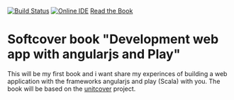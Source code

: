 [![Build Status](https://travis-ci.org/pussinboots/book.svg?branch=master)](https://travis-ci.org/pussinboots/book)
[![Online IDE](https://d2g7ua7d94r3fl.cloudfront.net/assets/images/da4d66c4.codio_logo.png)](https://codio.com/pussinboots/book/)
[Read the Book](https://www.softcover.io/books/93/redirect)


# Softcover book "Development web app with angularjs and Play"

This will be my first book and i want share my experinces of building a web application 
with the frameworks angularjs and play (Scala) with you. The book will be based on the [unitcover](https://github.com/pussinboots/unitcover) project.
